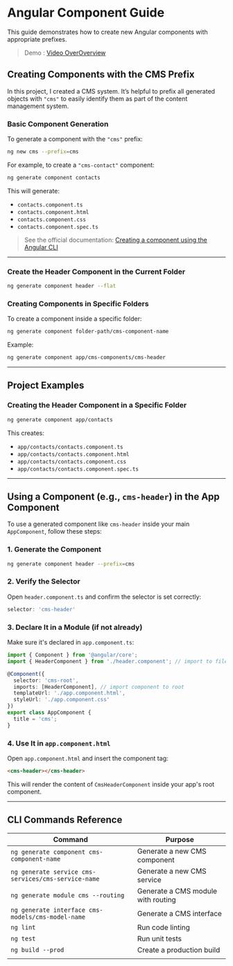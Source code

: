 # Angular Component Guide

This guide demonstrates how to create new Angular components with appropriate prefixes.

> Demo : [Video OverOverview](https://youtu.be/q-Hio-LrTeA)


## Creating Components with the CMS Prefix

In this project, I created a CMS system. It’s helpful to prefix all generated objects with `"cms"` to easily identify them as part of the content management system.

### Basic Component Generation

To generate a component with the `"cms"` prefix:

```bash
ng new cms --prefix=cms
```

For example, to create a `"cms-contact"` component:

```bash
ng generate component contacts
```

This will generate:

* `contacts.component.ts`
* `contacts.component.html`
* `contacts.component.css`
* `contacts.component.spec.ts`

> See the official documentation: [Creating a component using the Angular CLI](https://v17.angular.io/guide/component-overview#creating-a-component-using-the-angular-cli)

---

### Create the Header Component in the Current Folder

```bash
ng generate component header --flat
```

### Creating Components in Specific Folders

To create a component inside a specific folder:

```bash
ng generate component folder-path/cms-component-name
```

Example:

```bash
ng generate component app/cms-components/cms-header
```

---

## Project Examples

### Creating the Header Component in a Specific Folder

```bash
ng generate component app/contacts
```

This creates:

* `app/contacts/contacts.component.ts`
* `app/contacts/contacts.component.html`
* `app/contacts/contacts.component.css`
* `app/contacts/contacts.component.spec.ts`

---

## Using a Component (e.g., `cms-header`) in the App Component

To use a generated component like `cms-header` inside your main `AppComponent`, follow these steps:

### 1. Generate the Component

```bash
ng generate component header --prefix=cms
```

### 2. Verify the Selector

Open `header.component.ts` and confirm the selector is set correctly:

```ts
selector: 'cms-header'
```

### 3. Declare It in a Module (if not already)

Make sure it's declared in `app.component.ts`:

```ts
import { Component } from '@angular/core';
import { HeaderComponent } from './header.component'; // import to file

@Component({
  selector: 'cms-root',
  imports: [HeaderComponent], // import component to root
  templateUrl: './app.component.html',
  styleUrl: './app.component.css'
})
export class AppComponent {
  title = 'cms';
}
```

### 4. Use It in `app.component.html`

Open `app.component.html` and insert the component tag:

```html
<cms-header></cms-header>
```

This will render the content of `CmsHeaderComponent` inside your app's root component.

---

## CLI Commands Reference

| Command                                             | Purpose                            |
| --------------------------------------------------- | ---------------------------------- |
| `ng generate component cms-component-name`          | Generate a new CMS component       |
| `ng generate service cms-services/cms-service-name` | Generate a new CMS service         |
| `ng generate module cms --routing`                  | Generate a CMS module with routing |
| `ng generate interface cms-models/cms-model-name`   | Generate a CMS interface           |
| `ng lint`                                           | Run code linting                   |
| `ng test`                                           | Run unit tests                     |
| `ng build --prod`                                   | Create a production build          |
|                                                     |                                    |



